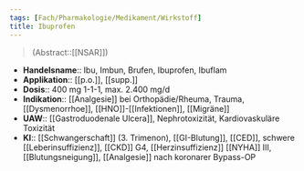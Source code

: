 ```yaml
---
tags: [Fach/Pharmakologie/Medikament/Wirkstoff]
title: Ibuprofen
---
```

> (Abstract::[[NSAR]])
- **Handelsname**:: Ibu, Imbun, Brufen, Ibuprofen, Ibuflam
- **Applikation**:: [[p.o.]], [[supp.]]
- **Dosis**:: 400 mg 1-1-1, max. 2.400 mg/d
- **Indikation**:: [[Analgesie]] bei Orthopädie/Rheuma, Trauma, [[Dysmenorrhoe]], [[HNO]]-[[Infektionen]], [[Migräne]]
- **UAW**:: [[Gastroduodenale Ulcera]], Nephrotoxizität, Kardiovaskuläre Toxizität
- **KI**:: [[Schwangerschaft]] (3. Trimenon), [[GI-Blutung]], [[CED]], schwere [[Leberinsuffizienz]], [[CKD]] G4, [[Herzinsuffizienz]] [[NYHA]] III, [[Blutungsneigung]], [[Analgesie]] nach koronarer Bypass-OP